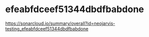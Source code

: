 # efeabfdceef51344dbdfbabdone
https://sonarcloud.io/summary/overall?id=neojarvis-testing_efeabfdceef51344dbdfbabdone
